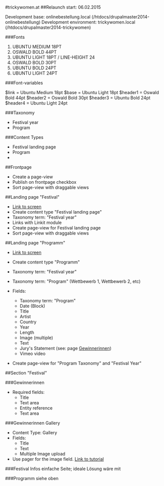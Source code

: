 #trickywomen.at
##Relaunch start: 06.02.2015

Development base: onlinebestellung.local (/htdocs/drupalmaster2014-onlinebestellung)
Development environment: trickywomen.local (/htdocs/drupalmaster2014-trickywomen)

###Fonts

1. UBUNTU MEDIUM 18PT
2. OSWALD BOLD 44PT
3. UBUNTU LIGHT 18PT / LINE-HEIGHT 24
4. OSWALD BOLD 30PT
5. UBUNTU BOLD 24PT
6. UBUNTU LIGHT 24PT

###Font-variables

$link = Ubuntu Medium 18pt
$base = Ubuntu Light 18pt
$header1 = Oswald Bold 44pt
$header2 = Oswald Bold 30pt
$header3 = Ubuntu Bold 24pt
$header4 = Ubuntu Light 24pt

###Taxonomy

- Festival year
- Program

###Content Types

- Festival landing page
- Program
- 


##Frontpage

- Create a page-view
- Publish on frontpage checkbox
- Sort page-view with draggable views

##Landing page "Festival"

- [Link to screen](http://www.ulla.at/download/tricky/TW_web2.jpg)
- Create content type "Festival landing page"
- Taxonomy term: "Festival year"
- Links with Linkit module
- Create page-view for Festival landing page
- Sort page-view with draggable views


##Landing page "Programm"

- [Link to screen](http://www.ulla.at/download/tricky/TW_web3.jpg)
- Create content type "Programm"
- Taxonomy term: "Festival year"
- Taxonomy term: "Program" (Wettbewerb 1, Wettbewerb 2, etc)
- Fields:
	* Taxonomy term: "Program"
	* Date (Block)
	* Title
	* Artist
	* Country
	* Year
	* Length
	* Image (multiple)
	* Text
	* Jury's Statement (see: page [Gewinnerinnen](http://www.trickywomen.at/festival/winners/?L=1////////////////////////////////))
	* Vimeo video
	
- Create page-view for "Program Taxonomy" and "Festival Year"



##Section "Festival"

###Gewinnerinnen
- Required fields:
	* Title
	* Text area
	* Entity reference
	* Text area

###Gewinnerinnen Gallery
* Content Type: Gallery
* Fields:
	- Title
	- Text
	- Multiple Image upload
* Use pager for the image field. [Link to tutorial](http://dannyenglander.com/blog/creating-ajax-node-field-pager-embedded-contextual-view)

###Festival Infos
einfache Seite; ideale Lösung wäre mit 

###Programm
siehe oben
